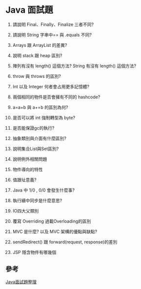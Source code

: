 # Java 面試題

1. 請說明 Final、Finally、Finalize 三者不同?

2. 請說明 String 字串中== 與 .equals 不同?

3. Arrays 跟 ArrayList 的差異?

4. 說明 stack 跟 heap 區別?

5. 陣列有沒有 length() 這個方法? String 有沒有 length() 這個方法?

6. throw 與 throws 的區別?

7. Int 以及 Integer 何者會占用更多記憶體?

8. 兩個相同的物件是否會擁有不同的 hashcode?

9. a=a+b 與 a+=b 的區別為何?

10. 是否可以將 int 強制轉型為 byte?

11. 是否能保證gc的執行?

12. 抽象類別與介面有什麼區別?

13. 說明集合List與Set區別?

14. 說明例外相關問題

15. 物件導向的特性

16. 值跟址意義?

17. Java 中 1/0 , 0/0 會發生什麼事?

18. 執行續中同步是什麼意思?

19. IO四大父類別

20. 覆寫 Overriding 過載Overloading的區別

21. MVC 是什麼? 以及 MVC 架構的優點與缺點?

22. sendRedirect() 跟 forward(request, response)的差別

23. JSP 隱含物件有哪幾個

## 參考
[Java面試題整理](./https://medium.com/%E7%A7%91%E6%8A%80%E7%A0%94%E7%A9%B6%E9%99%A2/java%E9%9D%A2%E8%A9%A6%E9%A1%8C%E6%95%B4%E7%90%86-ed44d4b10437)
